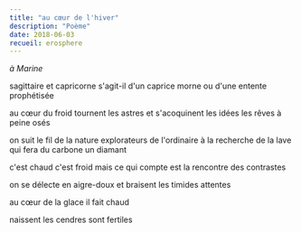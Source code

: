 ```yaml
---
title: "au cœur de l'hiver"
description: "Poème"
date: 2018-06-03
recueil: erosphere
---
```


*à Marine*

sagittaire et capricorne
s'agit-il d'un caprice morne
ou d'une entente prophétisée

au cœur du froid tournent les astres
et s'acoquinent les idées
les rêves à peine osés

on suit le fil de la nature
explorateurs de l'ordinaire
à la recherche de la lave
qui fera du carbone un diamant

c'est chaud c'est froid mais ce qui compte
est la rencontre des contrastes

on se délecte en aigre-doux
et braisent les timides attentes

au cœur de la glace il fait chaud

naissent les cendres sont fertiles
